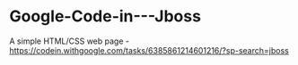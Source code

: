 # Google-Code-in---Jboss
A simple HTML/CSS web page - https://codein.withgoogle.com/tasks/6385861214601216/?sp-search=jboss
